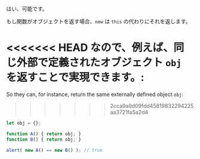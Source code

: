 はい、可能です。

もし関数がオブジェクトを返す場合、`new` は `this` の代わりにそれを返します。

<<<<<<< HEAD
なので、例えば、同じ外部で定義されたオブジェクト `obj` を返すことで実現できます。:
=======
So they can, for instance, return the same externally defined object `obj`:
>>>>>>> 2cca9a9d09fdd45819832294225aa3721fa5a2d4

```js run no-beautify
let obj = {};

function A() { return obj; }
function B() { return obj; }

alert( new A() == new B() ); // true
```
